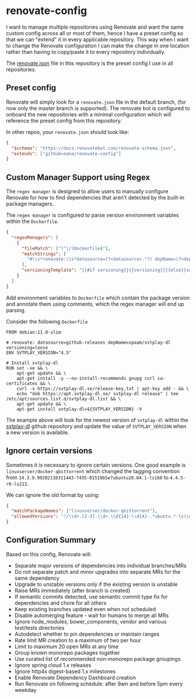 # renovate-config

I want to manage multiple repositories using Renovate and want the same custom
config across all or most of them, hence I have a preset config so that we can
"extend" it in every applicable repository. This way when I want to change the
Renovate configuration I can make the change in one location rather than having
to copy/paste it to every repository individually.

The [renovate.json](./renovate.json) file in this repository is the preset
config I use in all repositories.

## Preset config

Renovate will simply look for a `renovate.json` file in the default branch,
(for now only the master branch is supported). The renovate bot is configured
to onboard the new repositories with a minimal configuration which will
reference the preset config from this repository.

In other repos, your `renovate.json` should look like:

```json
{
  "$schema": "https://docs.renovatebot.com/renovate-schema.json",
  "extends": ["github>eana/renovate-config"]
}
```

## Custom Manager Support using Regex

The `regex manager` is designed to allow users to manually configure Renovate
for how to find dependencies that aren't detected by the built-in package
managers.

The `regex manager` is configured to parse version environment variables within
the `Dockerfile`.

```json
{
  "regexManagers": [
    {
      "fileMatch": ["(^|/)Dockerfile$"],
      "matchStrings": [
        "#\\s*renovate:\\s*datasource=(?<datasource>.*?) depName=(?<depName>.*?)( versioning=(?<versioning>.*?))?\\sENV .*?_VERSION=\"?(?<currentValue>.*?)\"?\\s"
      ],
      "versioningTemplate": "{{#if versioning}}{{versioning}}{{else}}semver{{/if}}"
    }
  ]
}
```

Add environment variables to `Dockerfile` which contain the package version and
annotate them using comments, which the regex manager will end up parsing.

Consider the following `Dockerfile`

```
FROM debian:11.0-slim

# renovate: datasource=github-releases depName=spaam/svtplay-dl versioning=loose
ENV SVTPLAY_VERSION="4.5"

# Install svtplay-dl
RUN set -xe && \
    apt-get update && \
    apt-get install -y --no-install-recommends gnupg curl ca-certificates && \
    curl -s https://svtplay-dl.se/release-key.txt | apt-key add - && \
    echo "deb https://apt.svtplay-dl.se/ svtplay-dl release" | tee /etc/apt/sources.list.d/svtplay-dl.list && \
    apt-get update && \
    apt-get install svtplay-dl=${SVTPLAY_VERSION} -V
```

The example above will look for the newest version of `svtplay-dl` within the
[svtplay-dl](https://github.com/spaam/svtplay-dl) github repository and update
the value of `SVTPLAY_VERSION` when a new version is available.

## Ignore certain versions

Sometimes it is necessary to ignore certain versions. One good example is
`linuxserver/docker-qbittorrent` which changed the tagging convention from
`14.3.9.99202110311443-7435-01519b5e7ubuntu20.04.1-ls166` to `4.4.5-r0-ls213`.

We can ignore the old format by using:

```json
{
  "matchPackageNames": ["linuxserver/docker-qbittorrent"],
  "allowedVersions": "!/\\d+.[2-3].\\d+.\\d{14}-\\d{4}-.*ubuntu.*-ls\\d+$/"
}
```

## Configuration Summary

Based on this config, Renovate will:

- Separate major versions of dependencies into individual branches/MRs
- Do not separate patch and minor upgrades into separate MRs for the same
  dependency
- Upgrade to unstable versions only if the existing version is unstable
- Raise MRs immediately (after branch is created)
- If semantic commits detected, use semantic commit type fix for dependencies
  and chore for all others
- Keep existing branches updated even when not scheduled
- Disable automerging feature - wait for humans to merge all MRs
- Ignore node_modules, bower_components, vendor and various test/tests
  directories
- Autodetect whether to pin dependencies or maintain ranges
- Rate limit MR creation to a maximum of two per hour
- Limit to maximum 20 open MRs at any time
- Group known monorepo packages together
- Use curated list of recommended non-monorepo package groupings
- Ignore spring cloud 1.x releases
- Ignore http4s digest-based 1.x milestones
- Enable Renovate Dependency Dashboard creation
- Run Renovate on following schedule: after 9am and before 5pm every weekday
